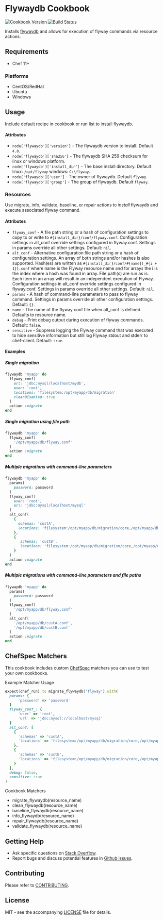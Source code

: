 # Flywaydb Cookbook

[![Cookbook Version](http://img.shields.io/cookbook/v/flywaydb.svg?style=flat-square)][supermarket]
[![Build Status](http://img.shields.io/travis/dhoer/chef-flywaydb.svg?style=flat-square)][travis]

[supermarket]: https://supermarket.chef.io/cookbooks/flywaydb
[travis]: https://travis-ci.org/dhoer/chef-flywaydb

Installs [flywaydb](http://flywaydb.org) and allows for execution of flyway commands via resource actions.

## Requirements

- Chef 11+

### Platforms

- CentOS/RedHat 
- Ubuntu
- Windows

## Usage

Include default recipe in cookbook or run list to install flywaydb. 

#### Attributes

* `node['flywaydb']['version']` - The flywaydb version to install. Default `4.0`.
* `node['flywaydb']['sha256']` - The flywaydb SHA 256 checksum for linux or windows platform.
* `node['flywaydb']['install_dir']` - The base install directory. Default linux: `/opt/flyway` windows: `C:\flyway`.
* `node['flywaydb']['user']` - The owner of flywaydb. Default `flyway`.
* `node['flywaydb']['group']` - The group of flywaydb. Default `flyway`.

### Resources

Use migrate, info, validate, baseline, or repair actions to _install_ flywaydb and execute associated flyway command.

#### Attributes

* `flyway_conf` -  A file path string or a hash of configuration settings to copy to or write to 
`#{install_dir}/conf/flyway.conf`.  Configuration settings in alt_conf override settings configured 
in flyway.conf. Settings in params override all other settings. Default: `nil`.
* `alt_conf` -  Alternative configuration file path string or a hash of configuration settings. An array
of both strings and/or hashes is also supported.  Hash(es) are written as 
`#{install_dir}/conf/#{name}[_#{i + 1}].conf` where name is the Flyway resource name and for arrays 
the i is the index where a hash was found in array. File path(s) are run as is.  Each item in an array will 
result in an independent execution of Flyway. Configuration settings in alt_conf override settings configured 
in flyway.conf. Settings in params override all other settings. Default: `nil`. 
* `params` - A hash of command-line parameters to pass to flyway command. Settings in params override all 
other configuration settings. Default: `{}`.
* `name` - The name of the flyway conf file when alt_conf is defined. Defaults to resource name.
* `debug` - Print debug output during execution of flyway commands. Default: `false`.
* `sensitive` - Suppress logging the Flyway command that was executed to hide sensitive information but still log Flyway
stdout and stderr to chef-client.  Default: `true`.

#### Examples

##### Single migration 

```ruby
flywaydb 'myapp' do
  flyway_conf(
    url: 'jdbc:mysql/localhost/mydb',
    user: 'root',
    locations: 'filesystem:/opt/myapp/db/migration'
    cleanDisabled: true
  )
  action :migrate
end
```

##### Single migration using file path

```ruby
flywaydb 'myapp' do
  flyway_conf(
    '/opt/myapp/db/flyway.conf'
  )
  action :migrate
end
```

##### Multiple migrations with command-line parameters

```ruby
flywaydb 'myapp' do
  params(
    password: password   
  )
  flyway_conf(
    user: 'root',
    url: 'jdbc:mysql/localhost/mysql'
  )
  alt_conf(
    {
      schemas: 'custA',
      locations: 'filesystem:/opt/myapp/db/migration/core,/opt/myapp/db/migration/custA'
    },
    {
       schemas: 'custB',
       locations: 'filesystem:/opt/myapp/db/migration/core,/opt/myapp/db/migration/custB'
    }
  )
  action :migrate
end
```

##### Multiple migrations with command-line parameters and file paths

```ruby
flywaydb 'myapp' do
  params(
    password: password   
  )
  flyway_conf(
    '/opt/myapp/db/flyway.conf'
  )
  alt_conf(
    '/opt/myapp/db/custA.conf',
    '/opt/myapp/db/custB.conf'
  )
  action :migrate
end
```

## ChefSpec Matchers

This cookbook includes custom [ChefSpec](https://github.com/sethvargo/chefspec) matchers you can use to test 
your own cookbooks.

Example Matcher Usage

```ruby
expect(chef_run).to migrate_flywaydb('flyway').with(
  params: {
      'password' => 'password'
  }
  flyway_conf_: {
      'user' => 'root',
      'url' => 'jdbc:mysql://localhost/mysql'
  }
  alt_conf: [
    {
      'schemas' => 'custA',
      'locations' => 'filesystem:/opt/myapp/db/migration/core,/opt/myapp/db/migration/custA'
    },
    {
      'schemas' => 'custB',
      'locations' => 'filesystem:/opt/myapp/db/migration/core,/opt/myapp/db/migration/custB'
    }
  ],
  debug: false,
  sensitive: true
)
```
      
Cookbook Matchers

- migrate_flywaydb(resource_name)
- clean_flywaydb(resource_name)
- baseline_flywaydb(resource_name)
- info_flywaydb(resource_name)
- repair_flywaydb(resource_name)
- validate_flywaydb(resource_name)

## Getting Help

- Ask specific questions on [Stack Overflow](http://stackoverflow.com/questions/tagged/flyway).
- Report bugs and discuss potential features in [Github issues](https://github.com/dhoer/chef-flywaydb/issues).

## Contributing

Please refer to [CONTRIBUTING](https://github.com/dhoer/chef-flywaydb/blob/master/CONTRIBUTING.md).

## License

MIT - see the accompanying [LICENSE](https://github.com/dhoer/chef-flywaydb/blob/master/LICENSE.md) file for details.
